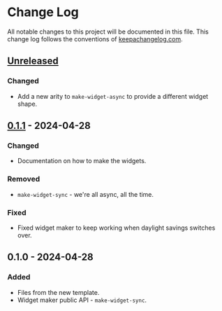 # Change Log
All notable changes to this project will be documented in this file. This change log follows the conventions of [keepachangelog.com](http://keepachangelog.com/).

## [Unreleased]
### Changed
- Add a new arity to `make-widget-async` to provide a different widget shape.

## [0.1.1] - 2024-04-28
### Changed
- Documentation on how to make the widgets.

### Removed
- `make-widget-sync` - we're all async, all the time.

### Fixed
- Fixed widget maker to keep working when daylight savings switches over.

## 0.1.0 - 2024-04-28
### Added
- Files from the new template.
- Widget maker public API - `make-widget-sync`.

[Unreleased]: https://github.com/mert/electric-04/compare/0.1.1...HEAD
[0.1.1]: https://github.com/mert/electric-04/compare/0.1.0...0.1.1
